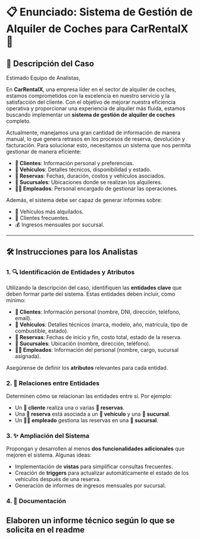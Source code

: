 # 📋 Enunciado: Sistema de Gestión de Alquiler de Coches para CarRentalX 🚗

## 📄 Descripción del Caso

Estimado Equipo de Analistas,  

En **CarRentalX**, una empresa líder en el sector de alquiler de coches, estamos comprometidos con la excelencia en nuestro servicio y la satisfacción del cliente. Con el objetivo de mejorar nuestra eficiencia operativa y proporcionar una experiencia de alquiler más fluida, estamos buscando implementar un **sistema de gestión de alquiler de coches** completo.  

Actualmente, manejamos una gran cantidad de información de manera manual, lo que genera retrasos en los procesos de reserva, devolución y facturación. Para solucionar esto, necesitamos un sistema que nos permita gestionar de manera eficiente:  
- **👤 Clientes**: Información personal y preferencias.  
- **🚗 Vehículos**: Detalles técnicos, disponibilidad y estado.  
- **📅 Reservas**: Fechas, duración, costos y vehículos asociados.  
- **🏢 Sucursales**: Ubicaciones donde se realizan los alquileres.  
- **👨‍💼 Empleados**: Personal encargado de gestionar las operaciones.  

Además, el sistema debe ser capaz de generar informes sobre:  
- 🚗 Vehículos más alquilados.  
- 👤 Clientes frecuentes.  
- 💰 Ingresos mensuales por sucursal.  

---

## 🛠️ Instrucciones para los Analistas

### 1. **🔍 Identificación de Entidades y Atributos**  
   Utilizando la descripción del caso, identifiquen las **entidades clave** que deben formar parte del sistema. Estas entidades deben incluir, como mínimo:  
   - **👤 Clientes**: Información personal (nombre, DNI, dirección, teléfono, email).  
   - **🚗 Vehículos**: Detalles técnicos (marca, modelo, año, matrícula, tipo de combustible, estado).  
   - **📅 Reservas**: Fechas de inicio y fin, costo total, estado de la reserva.  
   - **🏢 Sucursales**: Ubicación (nombre, dirección, teléfono).  
   - **👨‍💼 Empleados**: Información del personal (nombre, cargo, sucursal asignada).  

   Asegúrense de definir los **atributos** relevantes para cada entidad.  

### 2. **🔗 Relaciones entre Entidades**  
   Determinen cómo se relacionan las entidades entre sí. Por ejemplo:  
   - Un **👤 cliente** realiza una o varias **📅 reservas**.  
   - Una **📅 reserva** está asociada a un **🚗 vehículo** y una **🏢 sucursal**.  
   - Un **👨‍💼 empleado** gestiona las reservas en una **🏢 sucursal**.  

### 3. **✨ Ampliación del Sistema**  
   Propongan y desarrollen al menos **dos funcionalidades adicionales** que mejoren el sistema. Algunas ideas:  
   - Implementación de **vistas** para simplificar consultas frecuentes.  
   - Creación de **triggers** para actualizar automáticamente el estado de los vehículos después de una reserva.  
   - Generación de informes de ingresos mensuales por sucursal.  

### 4. **📝 Documentación**  
   Elaboren un **informe técnico** según lo que se solicita en el readme
   ----
